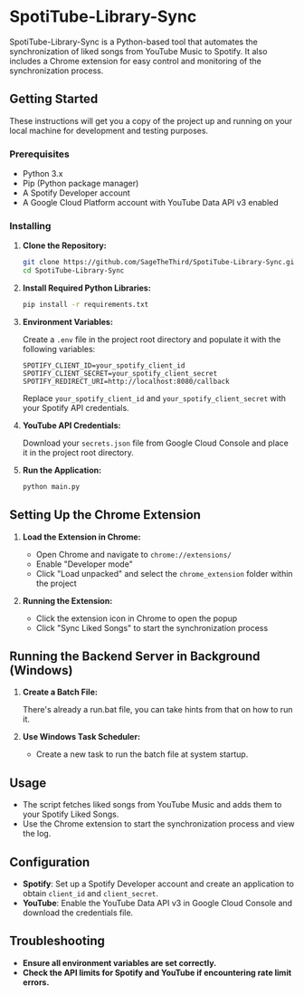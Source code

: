 # SpotiTube-Library-Sync

SpotiTube-Library-Sync is a Python-based tool that automates the synchronization of liked songs from YouTube Music to Spotify. It also includes a Chrome extension for easy control and monitoring of the synchronization process.

## Getting Started

These instructions will get you a copy of the project up and running on your local machine for development and testing purposes.

### Prerequisites

- Python 3.x
- Pip (Python package manager)
- A Spotify Developer account
- A Google Cloud Platform account with YouTube Data API v3 enabled

### Installing

1. **Clone the Repository:**

   ```bash
   git clone https://github.com/SageTheThird/SpotiTube-Library-Sync.git
   cd SpotiTube-Library-Sync
   ```

2. **Install Required Python Libraries:**

   ```bash
   pip install -r requirements.txt
   ```

3. **Environment Variables:**

   Create a `.env` file in the project root directory and populate it with the following variables:

   ```plaintext
   SPOTIFY_CLIENT_ID=your_spotify_client_id
   SPOTIFY_CLIENT_SECRET=your_spotify_client_secret
   SPOTIFY_REDIRECT_URI=http://localhost:8080/callback
   ```

   Replace `your_spotify_client_id` and `your_spotify_client_secret` with your Spotify API credentials.

4. **YouTube API Credentials:**

   Download your `secrets.json` file from Google Cloud Console and place it in the project root directory.

5. **Run the Application:**

   ```bash
   python main.py
   ```

## Setting Up the Chrome Extension

1. **Load the Extension in Chrome:**

   - Open Chrome and navigate to `chrome://extensions/`
   - Enable "Developer mode"
   - Click "Load unpacked" and select the `chrome_extension` folder within the project

2. **Running the Extension:**

   - Click the extension icon in Chrome to open the popup
   - Click "Sync Liked Songs" to start the synchronization process

## Running the Backend Server in Background (Windows)

1. **Create a Batch File:**

   There's already a run.bat file, you can take hints from that on how to run it.

2. **Use Windows Task Scheduler:**

   - Create a new task to run the batch file at system startup.

## Usage

- The script fetches liked songs from YouTube Music and adds them to your Spotify Liked Songs.
- Use the Chrome extension to start the synchronization process and view the log.

## Configuration

- **Spotify**: Set up a Spotify Developer account and create an application to obtain `client_id` and `client_secret`.
- **YouTube**: Enable the YouTube Data API v3 in Google Cloud Console and download the credentials file.

## Troubleshooting

- **Ensure all environment variables are set correctly.**
- **Check the API limits for Spotify and YouTube if encountering rate limit errors.**
